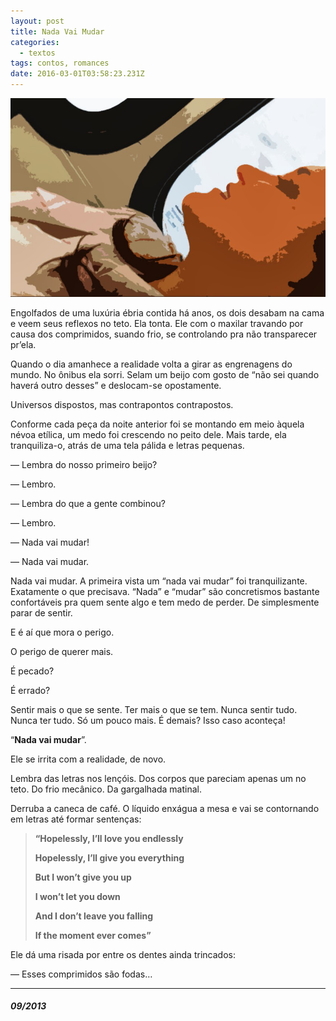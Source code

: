 ```yaml
---
layout: post
title: Nada Vai Mudar
categories:
  - textos
tags: contos, romances
date: 2016-03-01T03:58:23.231Z
---
```

![](/images/uploads/1_yh1igexwrypk6og92ef9lq.png)

Engolfados de uma luxúria ébria contida há anos, os dois desabam na cama e veem seus reflexos no teto. Ela tonta. Ele com o maxilar travando por causa dos comprimidos, suando frio, se controlando pra não transparecer pr’ela.

Quando o dia amanhece a realidade volta a girar as engrenagens do mundo. No ônibus ela sorri. Selam um beijo com gosto de “não sei quando haverá outro desses” e deslocam-se opostamente.

Universos dispostos, mas contrapontos contrapostos.

Conforme cada peça da noite anterior foi se montando em meio àquela névoa etílica, um medo foi crescendo no peito dele. Mais tarde, ela tranquiliza-o, atrás de uma tela pálida e letras pequenas.

— Lembra do nosso primeiro beijo?

— Lembro.

— Lembra do que a gente combinou?

— Lembro.

— Nada vai mudar!

— Nada vai mudar.

Nada vai mudar. A primeira vista um “nada vai mudar” foi tranquilizante. Exatamente o que precisava. “Nada” e “mudar” são concretismos bastante confortáveis pra quem sente algo e tem medo de perder. De simplesmente parar de sentir.

E é aí que mora o perigo.

O perigo de querer mais.

É pecado?

É errado?

Sentir mais o que se sente. Ter mais o que se tem. Nunca sentir tudo. Nunca ter tudo. Só um pouco mais. É demais? Isso caso aconteça!

“**Nada vai mudar**”.

Ele se irrita com a realidade, de novo.

Lembra das letras nos lençóis. Dos corpos que pareciam apenas um no teto. Do frio mecânico. Da gargalhada matinal.

Derruba a caneca de café. O líquido enxágua a mesa e vai se contornando em letras até formar sentenças:

> **“Hopelessly, I’ll love you endlessly**
>
> **Hopelessly, I’ll give you everything**
>
> **But I won’t give you up**
>
> **I won’t let you down**
>
> **And I don’t leave you falling**
>
> **If the moment ever comes”**

Ele dá uma risada por entre os dentes ainda trincados:

— Esses comprimidos são fodas…

- - -

##### *09/2013*